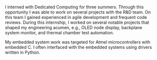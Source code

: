 I interned with Dedicated Computing for three summers. Through this opportunity I was able to work on several projects with the R&D team. On this team I gained experienced in agile development and frequent code reviews. During this internship, I worked on several notable projects that shaped my engineering acumen, e.g., OLED node display, backplane system monitor, and thermal chamber test automation.
 
My embedded system work was targeted for Atmel microcontrollers with embedded C. I often interfaced with the embedded systems using drivers written in Python. 

